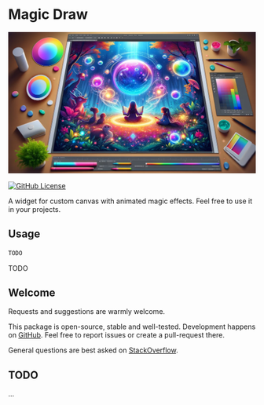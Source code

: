 # Magic Draw

![Cover - MagicDraw](https://raw.githubusercontent.com/signmotion/magic_draw/master/images/cover.webp)

[![GitHub License](https://img.shields.io/badge/license-MIT-blue.svg)](https://raw.githubusercontent.com/signmotion/magic_draw/master/LICENSE)

A widget for custom canvas with animated magic effects.
Feel free to use it in your projects.

## Usage

```dart
TODO
```

TODO

## Welcome

Requests and suggestions are warmly welcome.

This package is open-source, stable and well-tested. Development happens on
[GitHub](https://github.com/signmotion/magic_draw). Feel free to report issues
or create a pull-request there.

General questions are best asked on
[StackOverflow](https://stackoverflow.com/questions/tagged/magic_draw).

## TODO

...
